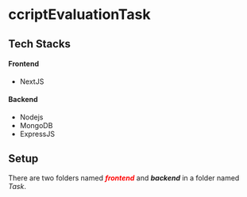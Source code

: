 # ccriptEvaluationTask
## Tech Stacks
#### Frontend
- NextJS
#### Backend 
- Nodejs
- MongoDB
- ExpressJS
  
## Setup 
There are two folders named   <span style="color: red"> **_frontend_**  </span> and **_backend_** in a folder named _Task_.  
